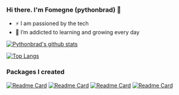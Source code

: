 ### Hi there. I'm Fomegne (pythonbrad) 👋

<!--
**pythonbrad/pythonbrad** is a ✨ _special_ ✨ repository because its `README.md` (this file) appears on your GitHub profile.
-->

- :zap: I am passioned by the tech
- 🌱 I’m addicted to learning and growing every day
  
[![Pythonbrad's github stats](https://github-readme-stats.vercel.app/api?username=pythonbrad&count_private=true&show_icons=true&theme=radical&hide_rank=false)](https://github.com/pythonbrad/github-readme-stats)

[![Top Langs](https://github-readme-stats.vercel.app/api/top-langs/?username=pythonbrad)](https://github.com/pythonbrad/github-readme-stats)
    
### Packages I created
[![Readme Card](https://github-readme-stats.vercel.app/api/pin/?username=pythonbrad&repo=student_agenda)](https://github.com/pythonbrad/student_agenda) 
[![Readme Card](https://github-readme-stats.vercel.app/api/pin/?username=pythonbrad&repo=dze_lanye)](https://github.com/pythonbrad/dze_lanye)
[![Readme Card](https://github-readme-stats.vercel.app/api/pin/?username=pythonbrad&repo=learn_mala_tcl)](https://github.com/pythonbrad/learn_mala_tcl)
[![Readme Card](https://github-readme-stats.vercel.app/api/pin/?username=pythonbrad&repo=social_network)](https://github.com/pythonbrad/social_network)
